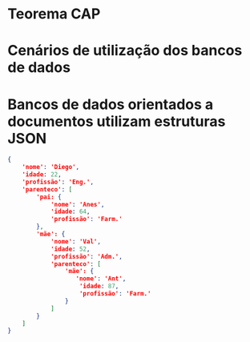 # Teorema CAP
# Cenários de utilização dos bancos de dados
# Bancos de dados orientados a documentos utilizam estruturas JSON

```json
{ 
    'nome': 'Diego',
    'idade: 22,
    'profissão': 'Eng.',
    'parenteco': [
        'pai: {
            'nome': 'Anes',
            'idade: 64,
            'profissão': 'Farm.'
        },
        'mãe': {
            'nome': 'Val',
            'idade: 52,
            'profissão': 'Adm.',
            'parenteco': [
                'mãe': {
                   'nome': 'Ant',
                    'idade: 87,
                    'profissão': 'Farm.' 
                }
            ]
        }
    ]
}
```